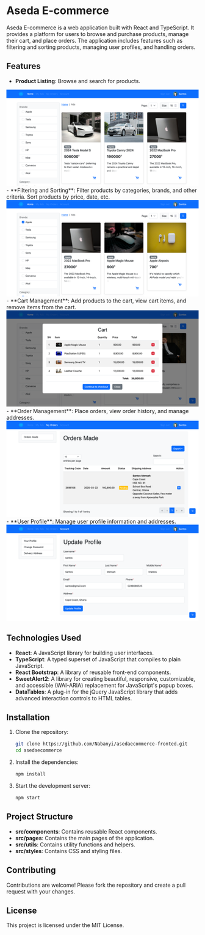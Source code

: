 # Aseda E-commerce

Aseda E-commerce is a web application built with React and TypeScript. It provides a platform for users to browse and purchase products, manage their cart, and place orders. The application includes features such as filtering and sorting products, managing user profiles, and handling orders.

## Features

- **Product Listing**: Browse and search for products.
<img src="browse.png" alt="Ecommerce API">
- **Filtering and Sorting**: Filter products by categories, brands, and other criteria. Sort products by price, date, etc.
<img src="sorting.png" alt="Ecommerce API">
- **Cart Management**: Add products to the cart, view cart items, and remove items from the cart.
<img src="cart.png" alt="Ecommerce API">
- **Order Management**: Place orders, view order history, and manage addresses.
<img src="orders.png" alt="Ecommerce API">
- **User Profile**: Manage user profile information and addresses.
<img src="profile.png" alt="Ecommerce API">

## Technologies Used

- **React**: A JavaScript library for building user interfaces.
- **TypeScript**: A typed superset of JavaScript that compiles to plain JavaScript.
- **React Bootstrap**: A library of reusable front-end components.
- **SweetAlert2**: A library for creating beautiful, responsive, customizable, and accessible (WAI-ARIA) replacement for JavaScript's popup boxes.
- **DataTables**: A plug-in for the jQuery JavaScript library that adds advanced interaction controls to HTML tables.

## Installation

1. Clone the repository:
    ```bash
    git clone https://github.com/Nabanyi/asedaecommerce-fronted.git
    cd asedaecommerce
    ```

2. Install the dependencies:
    ```bash
    npm install
    ```

3. Start the development server:
    ```bash
    npm start
    ```

## Project Structure

- **src/components**: Contains reusable React components.
- **src/pages**: Contains the main pages of the application.
- **src/utils**: Contains utility functions and helpers.
- **src/styles**: Contains CSS and styling files.

## Contributing

Contributions are welcome! Please fork the repository and create a pull request with your changes.

## License

This project is licensed under the MIT License.